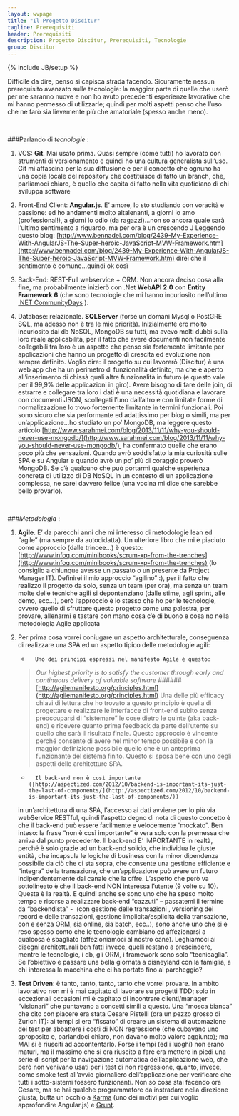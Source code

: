 ```yaml
---
layout: wvpage
title: "Il Progetto Discitur"
tagline: Prerequisiti
header: Prerequisiti
description: Progetto Discitur, Prerequisiti, Tecnologie
group: Discitur
---
```

{% include JB/setup %}

Difficile da dire, penso si capisca strada facendo. Sicuramente nessun
prerequisito avanzato sulle tecnologie: la maggior parte di quelle che userò
per me saranno nuove e non ho avuto precedenti esperienze lavorative che mi
hanno permesso di utilizzarle; quindi per molti aspetti penso che l’uso che ne
farò sia lievemente più che amatoriale (spesso anche meno). 

 

###Parlando di _tecnologie_ :
 

1.    VCS: **Git**. Mai
usato prima. Quasi sempre (come tutti) ho lavorato con strumenti di
versionamento e quindi ho una cultura generalista sull’uso. Git mi affascina
per la sua diffusione e per il concetto che ognuno ha una copia locale del
repository che costituisce di fatto un branch, che, parliamoci chiaro, è quello
che capita di fatto nella vita quotidiano di chi sviluppa software

2.    Front-End
Client: **Angular.js**. E’ amore, lo sto studiando con voracità e passione: ed ho
andamenti molto altalenanti, a giorni lo amo (professional!), a giorni lo odio
(da ragazzi)…non so ancora quale sarà l’ultimo sentimento a riguardo, ma per
ora è un crescendo J Leggendo questo
blog: [http://www.bennadel.com/blog/2439-My-Experience-With-AngularJS-The-Super-heroic-JavaScript-MVW-Framework.htm](http://www.bennadel.com/blog/2439-My-Experience-With-AngularJS-The-Super-heroic-JavaScript-MVW-Framework.htm)
direi che il sentimento è comune...quindi ok così

3.    Back-End: REST-Full webservice + ORM. Non ancora deciso cosa alla
fine, ma probabilmente inizierò con .Net **WebAPI 2.0** con **Entity Framework 6** (che
sono tecnologie che mi hanno incuriosito nell’ultimo [.NET CommunityDays](http://www.communitydays.it/events/communitydays2013-roma/) ).

4.    Database:
relazionale. **SQLServer** (forse un domani Mysql o PostGRE SQL, ma adesso non è
tra le mie priorità). Inizialmente ero molto incuriosito dai db NoSQL, MongoDB
su tutti, ma avevo molti dubbi sulla loro reale applicabilità, per il fatto che
avere documenti non facilmente collegabili tra loro è un aspetto che penso sia
fortemente limitante per applicazioni che hanno un progetto di crescita ed
evoluzione non sempre definito. Voglio dire: il progetto su cui lavorerò
(Discitur) è una web app che ha un perimetro di funzionalità definito, ma che è
aperto all’inserimento di chissà quali altre funzionalità in futuro (e questo
vale per il 99,9% delle applicazioni in giro). Avere bisogno di fare delle
join, di estrarre e collegare tra loro i dati è una necessità quotidiana e
lavorare con documenti JSON, scollegati l’uno dall’altro e con limitate forme
di normalizzazione lo trovo fortemente limitante in termini funzionali. Poi
sono sicuro che sia performante ed adattissimo per blog o simili, ma per
un’applicazione…ho studiato un po’ MongoDB, ma leggere questo articolo [http://www.sarahmei.com/blog/2013/11/11/why-you-should-never-use-mongodb/](http://www.sarahmei.com/blog/2013/11/11/why-you-should-never-use-mongodb/)  ha confermato quelle che erano poco più che
sensazioni. Quando avrò soddisfatto la mia curiosità sulle SPA e su Angular e
quando avrò un po’ più di coraggio proverò MongoDB. Se c’è qualcuno che può
portarmi qualche esperienza concreta di utilizzo di DB NoSQL in un contesto di
un applicazione complessa, ne sarei davvero felice (una vocina mi dice che
sarebbe bello provarlo).

 

###_Metodologia_ :

1.    **Agile**. E’ da parecchi
anni che mi interesso di metodologie lean ed “agile” (ma sempre da
autodidatta). Un ulteriore libro che mi è piaciuto come approccio (dalle
trincee…) è questo: [http://www.infoq.com/minibooks/scrum-xp-from-the-trenches](http://www.infoq.com/minibooks/scrum-xp-from-the-trenches)
(lo consiglio a chiunque avesse un passato o un presente da Project Manager IT).
Definirei il mio approccio “agilino” :), per il fatto che realizzo il progetto da solo, senza un team (per ora),
ma senza un team molte delle tecniche agili si depontenziano (dalle stime, agli
sprint, alle demo, ecc…), però l’approccio è lo stesso che ho per le
tecnologie, ovvero quello di sfruttare questo progetto come una palestra, per
provare, allenarmi e tastare con mano cosa c’è di buono e cosa no nella
metodologia Agile applicata

2.    Per prima
cosa vorrei coniugare un aspetto architetturale, conseguenza di realizzare una
SPA ed un aspetto tipico delle metodologie agili:

        -       Uno dei principi espressi nel manifesto Agile è questo: 
        >_Our highest priority is to satisfy the customer through early and
        >continuous delivery of valuable software_
        >######[http://agilemanifesto.org/principles.html](http://agilemanifesto.org/principles.html)
        Una delle più efficacy chiavi di lettura che ho trovato a questo principio è 
        quella di progettare e realizzare le interfacce di front-end subito senza
        preoccuparsi di “sistemare” le cose dietro le quinte (aka back-end) e ricevere
        quanto prima feedback da parte dell’utente su quello che sarà il risultato
        finale. Questo approccio è vincente perché consente di avere nel minor tempo
        possibile e con la maggior definizione possibile quello che è un anteprima
        funzionante del sistema finito. Questo si sposa bene con uno degli aspetti
        delle architetture SPA.

        -       Il back-end non è così importante ([http://aspectized.com/2012/10/backend-is-important-its-just-the-last-of-components/](http://aspectized.com/2012/10/backend-is-important-its-just-the-last-of-components/))
        in un’architettura di una SPA, l’accesso ai dati avviene per lo più via
        webService RESTful, quindi l’aspetto degno di nota di questo concetto è che il
        back-end può essere facilmente e velocemente “mockato”. Ben inteso: la frase
        “non è così importante” è vera solo con la premessa che arriva dal punto
        precedente. Il back-end E’ IMPORTANTE in realtà, perché è solo grazie ad un
        back-end solido, che individua le giuste entità, che incapsula le logiche di
        business con la minor dipendenza possibile da ciò che ci sta sopra, che
        consente una gestione efficiente e “integra” della transazione, che
        un’applicazione può avere un futuro indipendentemente dal canale che la offre.
        L’aspetto che però va sottolineato è che il back-end NON interessa l’utente (9 volte su 10). 
        Questa è la realtà. E quindi anche se sono uno che ha speso molto
        tempo e risorse a realizzare back-end “cazzuti” – passatemi il termine da
        “backendista” -  (con gestione delle
        transazioni , versioning dei record e delle transazioni, gestione
        implicita/esplicita della transazione, con e senza ORM, sia online, sia batch,
        ecc..), sono anche uno che si è reso spesso conto che le tecnologie cambiano ed
        affezionarsi a qualcosa è sbagliato (affezioniamoci al nostro cane). Leghiamoci
        ai disegni architetturali ben fatti invece, quelli restano a prescindere,
        mentre le tecnologie, i db, gli ORM, i framework sono solo “tecnicaglia”. Se
        l’obiettivo è passare una bella giornata a disneyland con la famiglia, a chi
        interessa la macchina che ci ha portato fino al parcheggio?


3.    **Test Driven**: è tanto, tanto, tanto, tanto che vorrei provare. In ambito lavorativo non mi è
mai capitato di lavorare su progetti TDD; solo in eccezionali occasioni mi è
capitato di incontrare clienti/manager “visionari” che puntavano a concetti
simili a questo. Una “mosca bianca” che cito con piacere era stata Cesare
Pistelli (ora un pezzo grosso di Zurich IT): ai tempi si era “fissato” di
creare un sistema di automazione dei test per abbattere i costi di NON
regressione (che cubavano uno sproposito e, parlandoci chiaro, non davano molto
valore aggiunto); ma MAI si è riusciti ad accontentarlo. Forse i tempi (ed i
luoghi) non erano maturi, ma il massimo che si era riuscito a fare era mettere
in piedi una serie di script per la navigazione automatica dell’applicazione
web, che però non venivano usati per i test di non regressione, quanto, invece,
come smoke test all’avvio giornaliero dell’applicazione per verificare che
tutti i sotto-sistemi fossero funzionanti. Non so cosa stai facendo ora Cesare,
ma se hai qualche programmatore da instradare nella direzione giusta, butta un
occhio a [Karma](http://karma-runner.github.io/0.10/index.html)
(uno dei motivi per cui voglio approfondire Angular.js) e [Grunt](http://gruntjs.com/).